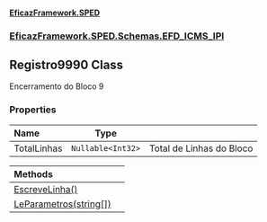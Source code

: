 #### [EficazFramework.SPED](EficazFrameworkSPED.md 'EficazFramework SPED')
### [EficazFramework.SPED.Schemas.EFD_ICMS_IPI](EficazFramework.SPED.Schemas.EFD_ICMS_IPI.md 'EficazFramework.SPED.Schemas.EFD_ICMS_IPI')

## Registro9990 Class

Encerramento do Bloco 9
### Properties

| Name | Type | |
| :--- | :---: | :--- |
| TotalLinhas | `Nullable<Int32>` | Total de Linhas do Bloco |

| Methods | |
| :--- | :--- |
| [EscreveLinha()](EficazFramework.SPED.Schemas.EFD_ICMS_IPI/Registro9990/EscreveLinha().md 'EficazFramework.SPED.Schemas.EFD_ICMS_IPI.Registro9990.EscreveLinha()') | |
| [LeParametros(string[])](EficazFramework.SPED.Schemas.EFD_ICMS_IPI/Registro9990/LeParametros(string[]).md 'EficazFramework.SPED.Schemas.EFD_ICMS_IPI.Registro9990.LeParametros(string[])') | |
